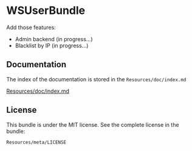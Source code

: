 WSUserBundle
=============

Add those features: 
- Admin backend (in progress...)
- Blacklist by IP (in progress...)

Documentation
-------------

The index of the documentation is stored in the `Resources/doc/index.md`

[Resources/doc/index.md](https://github.com/WedgeSama/WSUserBundle/blob/master/Resources/doc/index.md)

License
-------

This bundle is under the MIT license. See the complete license in the bundle:

    Resources/meta/LICENSE
